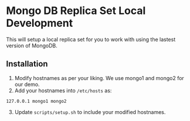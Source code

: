 # Mongo DB Replica Set Local Development
This will setup a local replica set for you to work with using the lastest version of MongoDB.

## Installation
1. Modify hostnames as per your liking. We use mongo1 and mongo2 for our demo.
2. Add your hostnames into `/etc/hosts` as:
  ```
  127.0.0.1 mongo1 mongo2
  ```
3. Update `scripts/setup.sh` to include your modified hostnames.
